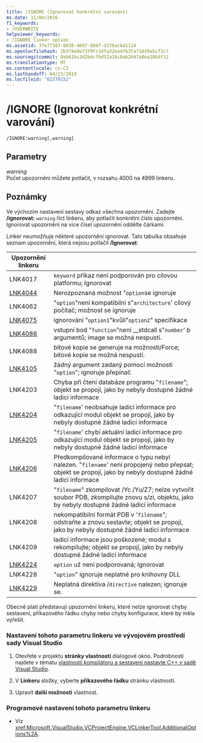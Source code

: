 ```yaml
---
title: /IGNORE (Ignorovat konkrétní varování)
ms.date: 11/04/2016
f1_keywords:
- /OVERWRITE
helpviewer_keywords:
- /IGNORE linker option
ms.assetid: 37e77387-8838-4697-898f-d376ac641124
ms.openlocfilehash: 2b374e0e73f9fc14fa32ea4f63fa71039a5cf3c7
ms.sourcegitcommit: 0ab61bc3d2b6cfbd52a16c6ab2b97a8ea1864f12
ms.translationtype: MT
ms.contentlocale: cs-CZ
ms.lasthandoff: 04/23/2019
ms.locfileid: "62270152"
---
```

# <a name="ignore-ignore-specific-warnings"></a>/IGNORE (Ignorovat konkrétní varování)

```
/IGNORE:warning[,warning]
```

## <a name="parameters"></a>Parametry

*warning*<br/>
Počet upozornění můžete potlačit, v rozsahu 4000 na 4999 linkeru.

## <a name="remarks"></a>Poznámky

Ve výchozím nastavení sestavy odkaz všechna upozornění. Zadejte **/ignorovat:** `warning` říct linkeru, aby potlačit konkrétní číslo upozornění. Ignorovat upozornění na více čísel upozornění oddělte čárkami.

Linker neumožňuje některé upozornění ignorovat. Tato tabulka obsahuje seznam upozornění, která nejsou potlačil **/Ignorovat**:

|Upozornění linkeru||
|--------------------|-|
|LNK4017|`keyword` příkaz není podporován pro cílovou platformu; Ignorovat|
|[LNK4044](../../error-messages/tool-errors/linker-tools-warning-lnk4044.md)|Nerozpoznaná možnost "`option`se ignoruje|
|LNK4062|"`option`"není kompatibilní s"`architecture`' cílový počítač; možnost se ignoruje|
|[LNK4075](../../error-messages/tool-errors/linker-tools-warning-lnk4075.md)|ignorování "`option1`"kvůli"`option2`" specifikace|
|[LNK4086](../../error-messages/tool-errors/linker-tools-warning-lnk4086.md)|vstupní bod "`function`"není __stdcall s"`number`' b argumentů; image se možná nespustí.|
|LNK4088|bitové kopie se generuje na možnosti/Force; bitové kopie se možná nespustí.|
|[LNK4105](../../error-messages/tool-errors/linker-tools-warning-lnk4105.md)|žádný argument zadaný pomocí možnosti "`option`"; ignoruje přepínač|
|LNK4203|Chyba při čtení databáze programu "`filename`"; objekt se propojí, jako by nebyly dostupné žádné ladicí informace|
|[LNK4204](../../error-messages/tool-errors/linker-tools-warning-lnk4204.md)|"`filename`' neobsahuje ladicí informace pro odkazující modul objekt se propojí, jako by nebyly dostupné žádné ladicí informace|
|[LNK4205](../../error-messages/tool-errors/linker-tools-warning-lnk4205.md)|"`filename`' chybí aktuální ladicí informace pro odkazující modul objekt se propojí, jako by nebyly dostupné žádné ladicí informace|
|[LNK4206](../../error-messages/tool-errors/linker-tools-warning-lnk4206.md)|Předkompilované informace o typu nebyl nalezen. "`filename`' není propojený nebo přepsat; objekt se propojí, jako by nebyly dostupné žádné ladicí informace|
|LNK4207|"`filename`" zkompilovat /Yc /Yu/Z7; nelze vytvořit soubor PDB, zkompilujte znovu s/zi, objektu, jako by nebyly dostupné žádné ladicí informace|
|LNK4208|nekompatibilní formát PDB v '`filename`"; odstraňte a znovu sestavte; objekt se propojí, jako by nebyly dostupné žádné ladicí informace|
|LNK4209|ladicí informace jsou poškozené; modul s rekompilujte; objekt se propojí, jako by nebyly dostupné žádné ladicí informace|
|[LNK4224](../../error-messages/tool-errors/linker-tools-warning-lnk4224.md)|`option` už není podporovaná; Ignorovat|
|LNK4228|"`option`" ignoruje neplatné pro knihovny DLL|
|[LNK4229](../../error-messages/tool-errors/linker-tools-warning-lnk4229.md)|Neplatná direktiva /`directive` nalezen; ignoruje se.|

Obecně platí představují upozornění linkeru, které nelze ignorovat chyby sestavení, příkazového řádku chyby nebo chyby konfigurace, které by měla vyřešit.

### <a name="to-set-this-linker-option-in-the-visual-studio-development-environment"></a>Nastavení tohoto parametru linkeru ve vývojovém prostředí sady Visual Studio

1. Otevřete v projektu **stránky vlastností** dialogové okno. Podrobnosti najdete v tématu [vlastnosti kompilátoru a sestavení nastavte C++ v sadě Visual Studio](../working-with-project-properties.md).

1. V **Linkeru** složky, vyberte **příkazového řádku** stránku vlastností.

1. Upravit **další možnosti** vlastnost.

### <a name="to-set-this-linker-option-programmatically"></a>Programové nastavení tohoto parametru linkeru

- Viz <xref:Microsoft.VisualStudio.VCProjectEngine.VCLinkerTool.AdditionalOptions%2A>.
